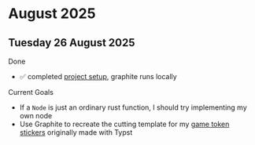 # August 2025

## Tuesday 26 August 2025

Done 
* ✅ completed [project setup](https://graphite.rs/volunteer/guide/project-setup/), graphite runs locally

Current Goals

* If a `Node` is just an ordinary rust function, I should try implementing my own node
* Use Graphite to recreate the cutting template for my [game token stickers](https://benrbray.com/blog/dnd-character-tokens) originally made with Typst
